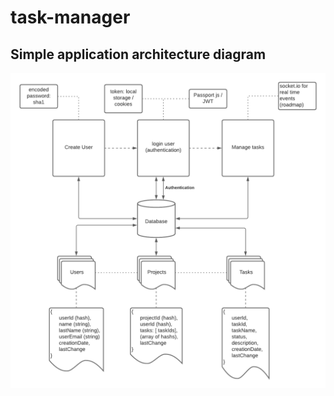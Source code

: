 # task-manager

## Simple application architecture diagram

![architecture diagram](https://github.com/vitorguima/task-manager/blob/f7b266c89f427ea9c534d55d92cba81bf1b05ec8/task%20manager.png)
